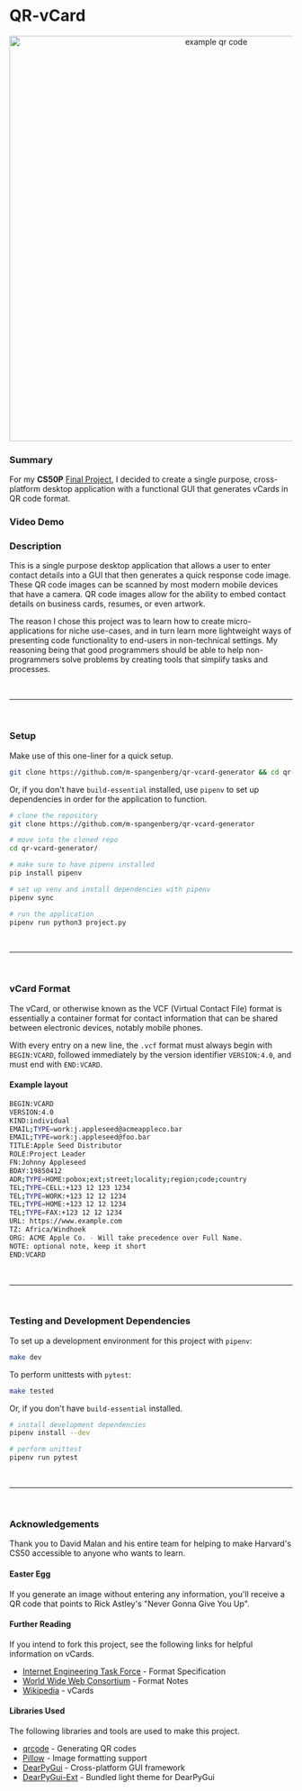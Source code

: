 # QR-vCard

<div align="center">
<img src="readme/readme_header_qrvcard.png" alt="example qr code" width="720"/>
</div>

### __Summary__

For my **CS50P** [Final Project](https://cs50.harvard.edu/python/2022/project/), I decided to create a single purpose, cross-platform desktop application with a functional GUI that generates vCards in QR code format.

### __Video Demo__
### __Description__

This is a single purpose desktop application that allows a user to enter contact details into a GUI that then generates a quick response code image. These QR code images can be scanned by most modern mobile devices that have a camera. QR code images allow for the ability to embed contact details on business cards, resumes, or even artwork.

The reason I chose this project was to learn how to create micro-applications for niche use-cases, and in turn learn more lightweight ways of presenting code functionality to end-users in non-technical settings. My reasoning being that good programmers should be able to help non-programmers solve problems by creating tools that simplify tasks and processes.

</br>
<hr>
</br>

### __Setup__

Make use of this one-liner for a quick setup.

```bash
git clone https://github.com/m-spangenberg/qr-vcard-generator && cd qr-vcard-generator/ && make init
```

Or, if you don't have `build-essential` installed, use `pipenv` to set up dependencies in order for the application to function.

```bash
# clone the repository
git clone https://github.com/m-spangenberg/qr-vcard-generator

# move into the cloned repo
cd qr-vcard-generator/

# make sure to have pipenv installed
pip install pipenv

# set up venv and install dependencies with pipenv
pipenv sync

# run the application
pipenv run python3 project.py
```

</br>
<hr>
</br>

### __vCard Format__

The vCard, or otherwise known as the VCF (Virtual Contact File) format is essentially a container format for contact information that can be shared between electronic devices, notably mobile phones.

With every entry on a new line, the `.vcf` format must always begin with `BEGIN:VCARD`, followed immediately by the version identifier `VERSION:4.0`, and must end with `END:VCARD`.

#### Example layout

```bash
BEGIN:VCARD
VERSION:4.0
KIND:individual
EMAIL;TYPE=work:j.appleseed@acmeappleco.bar
EMAIL;TYPE=work:j.appleseed@foo.bar
TITLE:Apple Seed Distributor
ROLE:Project Leader
FN:Johnny Appleseed
BDAY:19850412
ADR;TYPE=HOME:pobox;ext;street;locality;region;code;country
TEL;TYPE=CELL:+123 12 123 1234
TEL;TYPE=WORK:+123 12 12 1234
TEL;TYPE=HOME:+123 12 12 1234
TEL;TYPE=FAX:+123 12 12 1234
URL: https://www.example.com
TZ: Africa/Windhoek
ORG: ACME Apple Co. - Will take precedence over Full Name.
NOTE: optional note, keep it short
END:VCARD
```

</br>
<hr>
</br>

### __Testing and Development Dependencies__

To set up a development environment for this project with `pipenv`:

``` bash
make dev
```

To perform unittests with `pytest`:

``` bash
make tested
```

Or, if you don't have `build-essential` installed.

```bash
# install development dependencies
pipenv install --dev

# perform unittest
pipenv run pytest
```

</br>
<hr>
</br>

### __Acknowledgements__

Thank you to David Malan and his entire team for helping to make Harvard's CS50 accessible to anyone who wants to learn.

#### __Easter Egg__

If you generate an image without entering any information, you'll receive a QR code that points to Rick Astley's "Never Gonna Give You Up".


#### __Further Reading__

If you intend to fork this project, see the following links for helpful information on vCards.

* [Internet Engineering Task Force](https://datatracker.ietf.org/doc/html/rfc6350) - Format Specification
* [World Wide Web Consortium](https://www.w3.org/2002/12/cal/vcard-notes.html) - Format Notes
* [Wikipedia](https://en.wikipedia.org/wiki/VCard) - vCards

#### __Libraries Used__

The following libraries and tools are used to make this project.

* [qrcode](https://pypi.org/project/qrcode/) - Generating QR codes
* [Pillow](https://pypi.org/project/Pillow/) - Image formatting support
* [DearPyGui](https://pypi.org/project/dearpygui/) - Cross-platform GUI framework
* [DearPyGui-Ext](https://pypi.org/project/dearpygui-ext/) - Bundled light theme for DearPyGui
